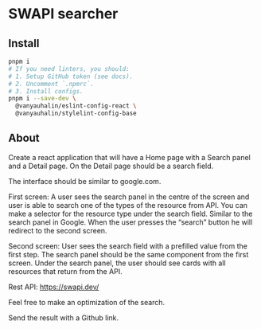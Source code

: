 # SWAPI searcher

## Install

```sh
pnpm i
# If you need linters, you should:
# 1. Setup GitHub token (see docs).
# 2. Uncomment `.npmrc`.
# 3. Install configs.
pnpm i --save-dev \
  @vanyauhalin/eslint-config-react \
  @vanyauhalin/stylelint-config-base
```

## About

Create a react application that will have a Home page with a Search panel and a Detail page. On the Detail page should be a search field.

The interface should be similar to google.com.

First screen: A user sees the search panel in the centre of the screen and user is able to search one of the types of the resource from API. You can make a selector for the resource type under the search field. Similar to the search panel in Google. When the user presses the “search” button he will redirect to the second screen.

Second screen: User sees the search field with a prefilled value from the first step. The search panel should be the same component from the first screen. Under the search panel, the user should see cards with all resources that return from the API.

Rest API: https://swapi.dev/

Feel free to make an optimization of the search.

Send the result with a Github link.
